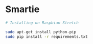 # Smartie

```sh
# Installing on Raspbian Stretch

sudo apt-get install python-pip
sudo pip install -r requirements.txt
```
